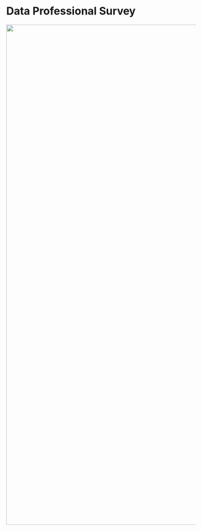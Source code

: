 # Data Professional Survey 

<img width="1328" alt="" src="https://github.com/ZofiaQlt/survey_dashboard_powerbi/assets/67431758/74e5bb81-dfb7-46fd-9b64-c3a142e00c37">

